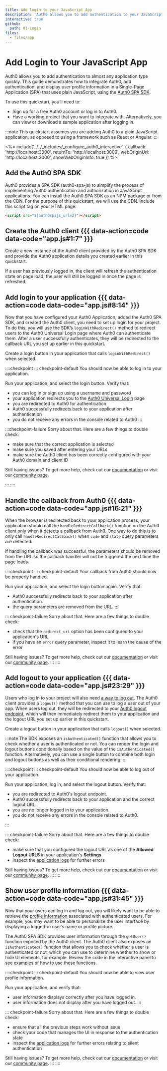 ```yaml
---
title: Add login to your JavaScript App
description: 'Auth0 allows you to add authentication to your JavaScript application quickly and to gain access to user profile information. This guide demonstrates how to integrate Auth0 with any new or existing JavaScript application using the Auth0 SPA SDK.'
interactive: true
github:
  path: 01-Login
files:
  - files/app
---
```


# Add Login to Your JavaScript App

Auth0 allows you to add authentication to almost any application type quickly. This guide demonstrates how to integrate Auth0, add authentication, and display user profile information in a Single-Page Application (SPA) that uses plain JavaScript, using the [Auth0 SPA SDK](https://github.com/auth0/auth0-spa-js).

To use this quickstart, you’ll need to:

- Sign up for a free Auth0 account or log in to Auth0.
- Have a working project that you want to integrate with. Alternatively, you can view or download a sample application after logging in.

:::note
This quickstart assumes you are adding Auth0 to a plain JavaScript application, as opposed to using a framework such as React or Angular.
:::

<%= include('../../_includes/_configure_auth0_interactive', {
callback: 'http://localhost:3000',
returnTo: 'http://localhost:3000',
webOriginUrl: 'http://localhost:3000',
showWebOriginInfo: true
}) %>

## Add the Auth0 SPA SDK

Auth0 provides a SPA SDK (auth0-spa-js) to simplify the process of implementing Auth0 authentication and authorization in JavaScript applications. You can install the Auth0 SPA SDK as an NPM package or from the CDN. For the purpose of this quickstart, we will use the CDN. Include this script tag on your HTML page:

```html
<script src="${auth0spajs_urlv2}"></script>
```

## Create the Auth0 client {{{ data-action=code data-code="app.js#1:7" }}}

Create a new instance of the Auth0 client provided by the Auth0 SPA SDK and provide the Auth0 application details you created earlier in this quickstart.

If a user has previously logged in, the client will refresh the authentication state on page load; the user will still be logged in once the page is refreshed.

## Add login to your application {{{ data-action=code data-code="app.js#8:14" }}}

Now that you have configured your Auth0 Application, added the Auth0 SPA SDK, and created the Auth0 client, you need to set up login for your project. To do this, you will use the SDK’s `loginWithRedirect()` method to redirect users to the Auth0 Universal Login page where Auth0 can authenticate them. After a user successfully authenticates, they will be redirected to the callback URL you set up earlier in this quickstart.

Create a login button in your application that calls `loginWithRedirect()` when selected.

::::checkpoint
::: checkpoint-default
You should now be able to log in to your application.

Run your application, and select the login button. Verify that:

- you can log in or sign up using a username and password
- your application redirects you to the [Auth0 Universal Login](https://auth0.com/universal-login) page
- you are redirected to Auth0 for authentication
- Auth0 successfully redirects back to your application after authentication
- you do not receive any errors in the console related to Auth0
:::

:::checkpoint-failure
Sorry about that. Here are a few things to double check:

- make sure that the correct application is selected
- make sure you saved after entering your URLs
- make sure the Auth0 client has been correctly configured with your Auth0 domain and client ID

Still having issues? To get more help, check out our [documentation](/) or visit our [community page](https://community.auth0.com).

:::
::::

## Handle the callback from Auth0 {{{ data-action=code data-code="app.js#16:21" }}}

When the browser is redirected back to your application process, your application should call the `handleRedirectCallback()` function on the Auth0 client only when it detects a callback from Auth0. One way to do this is to only call `handleRedirectCallback()` when `code` and `state` query parameters are detected.

If handling the callback was successful, the parameters should be removed from the URL so the callback handler will not be triggered the next time the page loads.

::::checkpoint
::: checkpoint-default
Your callback from Auth0 should now be properly handled.

Run your application, and select the login button again. Verify that:

- Auth0 successfully redirects back to your application after authentication.
- the query parameters are removed from the URL.
:::

::: checkpoint-failure
Sorry about that. Here are a few things to double check:

- check that the `redirect_uri` option has been configured to your application's URL
- if you have an `error` query parameter, inspect it to learn the cause of the error

Still having issues? To get more help, check out our [documentation](/) or visit our [community page](https://community.auth0.com).
:::
::::

## Add logout to your application {{{ data-action=code data-code="app.js#23:29" }}}

Users who log in to your project will also need [a way to log out](/logout/guides/logout-auth0). The Auth0 client provides a `logout()` method that you can use to log a user out of your app. When users log out, they will be redirected to your [Auth0 logout endpoint](/api/authentication?javascript#logout), which will then immediately redirect them to your application and the logout URL you set up earlier in this quickstart.

Create a logout button in your application that calls `logout()` when selected.

:::note
The SDK exposes an `isAuthenticated()` function that allows you to check whether a user is authenticated or not. You can render the login and logout buttons conditionally based on the value of the `isAuthenticated()` function. Alternatively, you can use a single button to combine both login and logout buttons as well as their conditional rendering.
:::

::::checkpoint
::: checkpoint-default
You should now be able to log out of your application.

Run your application, log in, and select the logout button. Verify that:

- you are redirected to Auth0's logout endpoint.
- Auth0 successfully redirects back to your application and the correct logout URL.
- you are no longer logged in to your application.
- you do not receive any errors in the console related to Auth0.

:::

::: checkpoint-failure
Sorry about that. Here are a few things to double check:

- make sure that you configured the logout URL as one of the **Allowed Logout URLS** in your application's **Settings**
- inspect the [application logs](https://manage.auth0.com/#/logs) for further errors

Still having issues? To get more help, check out our [documentation](/) or visit our [community page](https://community.auth0.com).
:::
::::

## Show user profile information {{{ data-action=code data-code="app.js#31:45" }}}

Now that your users can log in and log out, you will likely want to be able to retrieve the [profile information](/users/concepts/overview-user-profile) associated with authenticated users. For example, you may want to be able to personalize the user interface by displaying a logged-in user’s name or profile picture.

The Auth0 SPA SDK provides user information through the `getUser()` function exposed by the Auth0 client. The Auth0 client also exposes an `isAuthenticated()` function that allows you to check whether a user is authenticated or not, which you can use to determine whether to show or hide UI elements, for example. Review the code in the interactive panel to see examples of how to use these functions.

::::checkpoint
::: checkpoint-default
You should now be able to view user profile information.

Run your application, and verify that:

- user information displays correctly after you have logged in.
- user information does not display after you have logged out.
:::

::: checkpoint-failure
Sorry about that. Here are a few things to double check:

- ensure that all the previous steps work without issue
- check your code that manages the UI in response to the authentication state
- inspect the [application logs](https://manage.auth0.com/#/logs) for further errors relating to silent authentication

Still having issues? To get more help, check out our [documentation](/) or visit our [community page](https://community.auth0.com).
:::
::::
